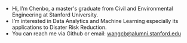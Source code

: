 - Hi, I’m Chenbo, a master's graduate from Civil and Environmental Engineering at Stanford University.
- I’m interested in Data Analytics and Machine Learning especially its applications to Disater Risk Reduction.
- You can reach me via Github or email: wangcb@alumni.stanford.edu

<!---
wangcb98/wangcb98 is a ✨ special ✨ repository because its `README.md` (this file) appears on your GitHub profile.
You can click the Preview link to take a look at your changes.
--->
